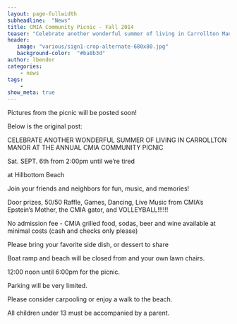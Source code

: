 ```yaml
---
layout: page-fullwidth
subheadline:  "News"
title: CMIA Community Picnic - Fall 2014
teaser: "Celebrate another wonderful summer of living in Carrollton Manor!"
header:
   image: "various/sign1-crop-alternate-680x80.jpg"
   background-color:  "#ba8b3d"
author: lbender
categories:
    - news
tags:
    - 
show_meta: true
---
```


Pictures from the picnic will be posted soon!  

Below is the original post:

CELEBRATE ANOTHER WONDERFUL SUMMER OF LIVING IN CARROLLTON MANOR AT THE ANNUAL CMIA COMMUNITY PICNIC

Sat. SEPT. 6th from 2:00pm until we’re tired 

at Hillbottom Beach


Join your friends and neighbors for fun, music, and memories! 


Door prizes, 50/50 Raffle, Games, Dancing, Live Music from CMIA’s Epstein’s Mother, the CMIA gator, and VOLLEYBALL!!!!!!

No admission fee - CMIA grilled food, sodas, beer and wine available at minimal costs (cash and checks only please)

Please bring your favorite side dish, or dessert to share 

Boat ramp and beach will be closed from and your own lawn chairs.

12:00 noon until 6:00pm for the picnic.

Parking will be very limited. 

Please consider carpooling or enjoy a walk to the beach.

All children under 13 must be accompanied by a parent.
